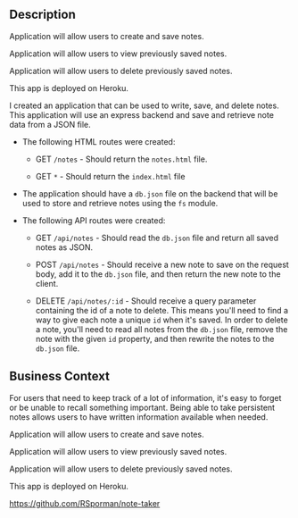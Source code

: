 ## Description

Application will allow users to create and save notes.

Application will allow users to view previously saved notes.

Application will allow users to delete previously saved notes.

This app is deployed on Heroku. 

I created an application that can be used to write, save, and delete notes. This application will use an express backend and save and retrieve note data from a JSON file.


* The following HTML routes were created:

  * GET `/notes` - Should return the `notes.html` file.

  * GET `*` - Should return the `index.html` file

* The application should have a `db.json` file on the backend that will be used to store and retrieve notes using the `fs` module.

* The following API routes were created:

  * GET `/api/notes` - Should read the `db.json` file and return all saved notes as JSON.

  * POST `/api/notes` - Should receive a new note to save on the request body, add it to the `db.json` file, and then return the new note to the client.

  * DELETE `/api/notes/:id` - Should receive a query parameter containing the id of a note to delete. This means you'll need to find a way to give each note a unique `id` when it's saved. In order to delete a note, you'll need to read all notes from the `db.json` file, remove the note with the given `id` property, and then rewrite the notes to the `db.json` file.

## Business Context

For users that need to keep track of a lot of information, it's easy to forget or be unable to recall something important. Being able to take persistent notes allows users to have written information available when needed.


Application will allow users to create and save notes.

Application will allow users to view previously saved notes.

Application will allow users to delete previously saved notes.

This app is deployed on Heroku. 


https://github.com/RSporman/note-taker


